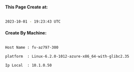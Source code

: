 
   
#### This Page Create at:

```bash

2023-10-01 - 19:23:43 UTC

```

#### Create By Machine:

```bash

Host Name : fv-az797-300

platform  : Linux-6.2.0-1012-azure-x86_64-with-glibc2.35

Ip Local  : 10.1.0.50

```

